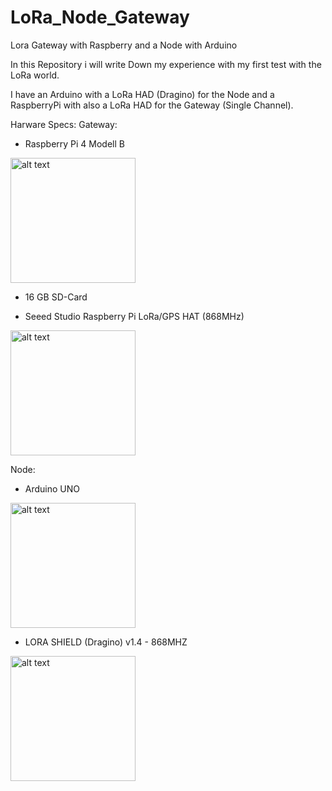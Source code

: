 # LoRa_Node_Gateway
Lora Gateway with Raspberry and a Node with Arduino

In this Repository i will write Down my experience with my first test with the LoRa world.

I have an Arduino with a LoRa HAD (Dragino) for the Node and a RaspberryPi with also a LoRa HAD for the Gateway (Single Channel).

Harware Specs:
Gateway:


- Raspberry Pi 4 Modell B

<img src="https://images-na.ssl-images-amazon.com/images/I/71IOISwSYZL._AC_SL1400_.jpg" alt="alt text" width="200" >

- 16 GB SD-Card

- Seeed Studio Raspberry Pi LoRa/GPS HAT (868MHz)

<img src="https://asset.conrad.com/media10/isa/160267/c1/-/de/001997952PI03/seeed-studio-raspberry-pi-lora-gps-hat-lora-gps-shield-passend-fuer-raspberry-pi.jpg" alt="alt text" width="200" >

Node:

- Arduino UNO

<img src="https://f3-innovator.de/media/image/product/1386/lg/arduino-uno-r3.jpg" alt="alt text" width="200" >

- LORA SHIELD (Dragino) v1.4 - 868MHZ

<img src="https://wiki.dragino.com/images/e/e4/Lora_Shield_v1.4.jpg" alt="alt text" width="200" >
